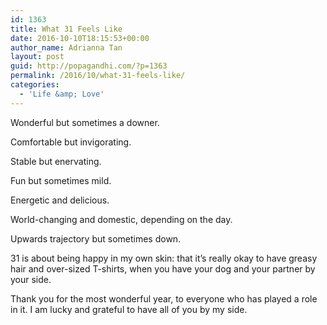 ```yaml
---
id: 1363
title: What 31 Feels Like
date: 2016-10-10T18:15:53+00:00
author_name: Adrianna Tan
layout: post
guid: http://popagandhi.com/?p=1363
permalink: /2016/10/what-31-feels-like/
categories:
  - 'Life &amp; Love'
---
```

Wonderful but sometimes a downer.

Comfortable but invigorating.

Stable but enervating.

Fun but sometimes mild.

Energetic and delicious.

World-changing and domestic, depending on the day.

Upwards trajectory but sometimes down.

31 is about being happy in my own skin: that it&#8217;s really okay to have greasy hair and over-sized T-shirts, when you have your dog and your partner by your side.

Thank you for the most wonderful year, to everyone who has played a role in it. I am lucky and grateful to have all of you by my side.
